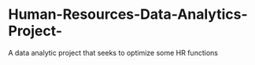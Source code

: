 # Human-Resources-Data-Analytics-Project-
A data analytic project that seeks to optimize some HR functions
